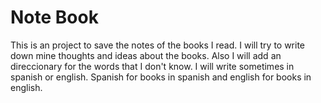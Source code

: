 # Note Book

This is an project to save the notes of the books I read. I will try
to write down mine thoughts and ideas about the books. Also I will add
an direccionary for the words that I don't know. I will write sometimes
in spanish or english. Spanish for books in spanish and english for
books in english.

